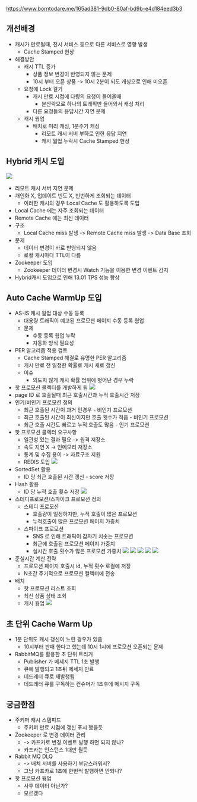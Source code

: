 https://www.borntodare.me/165ad381-9db0-80af-bd9b-e4d184eed3b3

## 개선배경
* 캐시가 만료될때, 전시 서비스 등으로 다른 서비스로 영향 발생
  * Cache Stamped 현상
* 해결방안
  * 캐시 TTL 증가
    * 상품 정보 변경이 반영되지 않는 문제
    * 10시 부터 오픈 상품 -> 10시 2분이 되도 캐싱으로 인해 미오픈
  * 요청에 Lock 걸기
    * 캐시 만료 시점에 다량의 요청이 들어올때
      * 분산락으로 하나의 트래픽만 들어와서 캐싱 처리
    * 다른 요청들의 응답시간 지연 문제
  * 캐시 웜업
    * 배치로 미리 캐싱, 1분주기 캐싱
      * 리모트 캐시 서버 부하로 인한 응답 지연
      * 캐시 웜업 누락시 Cache Stamped 현상
## Hybrid 캐시 도입
![](image.png)
* 리모트 캐시 서버 지연 문제
* 개인화 X, 업데이트 빈도 X, 빈번하게 조회되는 데이터
  * 이러한 캐시의 경우 Local Cache 도 활용하도록 도입
* Local Cache 에는 자주 조회되는 데이터
* Remote Cache 에는 최신 데이터
* 구조
  * Local Cache miss 발생 -> Remote Cache miss 발생 -> Data Base 조회
* 문제
  * 데이터 변경이 바로 반영되지 않음
  * 로컬 캐시마다 TTL이 다름
* Zookeeper 도입
  * Zookeeper 데이터 변경시 Watch 기능을 이용한 변경 이벤트 감지
* Hybrid캐시 도입으로 인해 13.01 TPS 성능 향상
## Auto Cache WarmUp 도입
* AS-IS 캐시 웜업 대상 수동 등록
  * 대용량 트래픽이 예고된 프로모션 페이지 수동 등록 웜업
  * 문제
    * 수동 등록 웜업 누락
    * 자동화 방식 필요성
* PER 알고리즘 적용 검토
  * Cache Stamped 해결로 유명한 PER 알고리즘
  * 캐시 만료 전 일정한 확률로 캐시 새로 갱신 
  * 이슈
    * 의도치 않게 캐시 확률 범위에 벗어난 경우 누락
* 핫 프로모션 콜렉터를 개발하게 됨
![](image%202.png)
* page ID 로 호출될때 최근 호출시간과 누적 호출시간 저장
* 인기/비인기 프로모션 정의
  * 최근 호출된 시간이 과거 인경우 - 비인기 프로모션
  * 최근 호출된 시간이 최신이지만 호출 횟수가 적음 - 비인기 프로모션
  * 최근 호출 시간도 빠르고 누적 호출도 많음 - 인기 프로모션
* 핫 프로모션 콜렉터 요구사항
  * 일관성 있는 결과 필요 -> 원격 저장소
  * 속도 지연 X -> 인메모리 저장소
  * 통계 및 수집 용이 -> 자료구조 지원
  * REDIS 도입
![](image%203.png)
* SortedSet 활용
  * ID 당 최근 호출된 시간 갱신 - score 저장
* Hash 활용
  * ID 당 누적 호출 횟수 저장
![](image%204.png)
* 스테디프로모션/스파이크 프로모션 정의
  * 스테디 프로모션
    * 호출량이 일정하지만, 누적 호출이 많은 프로모션
    * 누적호출이 많은 프로모션 페이지 가중치
  * 스파이크 프로모션
    * SNS 로 인해 트래픽이 갑자기 치솟는 프로모션
    * 최근에 호출된 프로모션 페이지 가중치 
    * 실시간 호출 횟수가 많은 프로모션 가중치
![](image%205.png)
![](image%206.png)
![](image%207.png)
![](image%208.png)
![](image%209.png)
* 준실시간 계산 전략
  * 프로모션 페이지 호출시 id, 누적 횟수 로컬에 저장
  * N초간 주기적으로 프로모션 컬렉터에 전송
* 배치
  * 핫 프로모션 리스트 조회
  * 최신 상품 상태 조회
  * 캐시 웜업
![](image%2010.png)
## 초 단위 Cache Warm Up
* 1분 단위도 캐시 갱신이 느린 경우가 있음
  * 10시부터 판매 한다고 했는데 10시 1시에 프로모션 오픈되는 문제
* RabbitMQ를 활용한 초 단위 트리거
  * Publisher 가 메세지 TTL 1초 발행
  * 큐에 발행되고 1초뒤 메세지 만료
  * 데드레터 큐로 재발행됨
  * 데드레터 큐를 구독하는 컨슈머가 1초후에 메시지 구독
## 궁금한점
* 주키퍼 캐시 스탬피드
  * 주키퍼 만료 시점에 갱신 푸시 했을듯
* Zookeeper 로 변경 데이터 관리
  * -> 카프카로 변경 이벤트 발행 하면 되지 않나?
  * 카프카는 인스턴스 1대만 될듯
* Rabbit MQ DLQ
  * -> 배치 서버를 사용하기 부담스러워서?
  * 그냥 카프카로 1초에 한번씩 발행하면 안되나?
* 핫 프로모션 웜업
  * 사후 데이터 아닌가? 
  * 모르겠다
